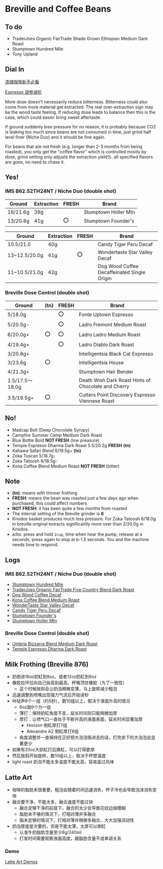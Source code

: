 # Breville and Coffee Beans

## To do

- TraderJoes Organic FairTrade Shade Grown Ethiopian Medium Dark Roast
- Stumptown Hundred Mile
- Tony Upland

## Dial In

[浓缩咖啡新手必看](./GettingStarted)

[Espresso 调参进阶](./ImproveDialingIn)

More dose doesn't necessarily reduce bitterness.
Bitterness could also come from more material get extracted.
The real over-extraction sign may be the wood taste feeling.
If reducing dose leads to balance then this is the case,
which could easier bring sweet aftertaste.

If ground suddenly lose pressure for no reason,
it is probably because CO2 is leaking too much since beans are not consumed in time,
just grind half level finer (Niche Duo) and it should be fine again.

For beans that are not fresh (e.g. longer than 2-3 months from being roasted),
you only get the "coffee flavor" which is controlled mostly by dose,
grind setting only adjusts the extraction yield%.
all specified flavors are gone, no need to chase it.

## Yes!

### IMS B62.52TH24NT / Niche Duo (double shot)

| Ground | Extraction | **FRESH** | Brand |
|--|--|--|--|
| 16/21.6g | 39g || Stumptown Holler Mtn |
| 13/20.8g | 41g | :o: | Stumptown Founder's |

| Ground | Extraction | **FRESH** | Brand |
|--|--|--|--|
| 10.5/21.0 | 40g || Candy Tiger Peru Decaf |
| 13~12.5/20.0g | 41g | :o: | Wondertaste Star Valley Decaf |
| 11~10.5/21.0g | 42g || Dog Wood Coffee Decaffeinated Single Origin |

### Breville Dose Control (double shot)

| Ground | **(tn)** | **FRESH** | Brand |
|--|--|--|--|
| 5/18.0g || :o: | Fonte Uptown Espresso |
| 5/20.5g- || :o: | Ladro Fremont Medium Roast |
| 6/20.0g+ | :o: | :o: | Ladro Ladro Medium Roast |
| 4/19.4g+ || :o: | Ladro Diablo Dark Roast |
| 3/20.8g+ ||| Intelligentsia Black Cat Expresso |
| 3/23.6g | :o: || Intelligentsia House |
| 4/21.3g+ ||| Stumptown Hair Bender |
| 1.5/17.5～18.0g ||| Death Wish Dark Roast Hints of Chocolate and Cherry |
| 3.5/19.5g+ | :o: || Cutters Point Discovery Espresso Viennese Roast |

## No!

- Madcap Bolt (Deep Chocolate Syrupy)
- Campfire Summer Camp Medium Dark Roast
- Blue Bottle Bold **NOT FRESH** (low preasure)
- Temple Espresso Dharma Dark Roast 5.5/20.2g **FRESH** **(tn)**
- Kahawa Safari Blend 6/19.5g+ **(tn)**
- Zoka Tuscan 5/18.7g-
- Zoka Tatoosh 6/18.5g-
- Kona Coffee Blend Medium Roast **NOT FRESH** (bitter)

## Note

- **(tn)**: means with thinner frothing
- **FRESH**: means the bean was roasted just a few days ago when purchased, this could affect numbers
- **NOT FRESH**: it has been quite a few months from roasted
- The internal setting of the Breville grinder is **6**
- Knodos basket produces much less pressure. For Zoka Tatoosh 6/18.0g in breville original extracts significantly more over than 2/20.0g in Knodos.
- a/bs: press and hold `2cup`, time when hear the pump, release at a seconds, press again to stop at b-1.5 seconds. You and the machine needs time to respond.

## Logs

### IMS B62.52TH24NT / Niche Duo (double shot)

- [Stumptown Hundred Mile](./DialingInLog/2024-7-20-Stumptown-Hundred-Mile)
- [TraderJoes Organic FairTrade Five Country Blend Dark Roast](./DialingInLog/2024-7-17-TraderJoes-Fairtrade-Five-Country-Blend)
- [Dog Wood Coffee Decaf](./DialingInLog/2024-7-15-Dog-Wood-Coffee-Decaf)
- [Kona Coffee Blend Medium Roast](./DialingInLog/2024-7-14-Kona-Coffee-Blend)
- [WonderTaste Star Valley Decaf](./DialingInLog/2024-7-11-Wondertaste-Star-Valley-Decaf)
- [Candy Tiger Peru Decaf](./DialingInLog/2024-7-9-Candy-Tiger-Peru-Decaf)
- [Stumptown Founder's](./DialingInLog/2024-7-4-Stumptown-Founders)
- [Stumptown Holler Mtn](./DialingInLog/2024-6-28-Stumptown-Holler-Mtn)

### Breville Dose Control (double shot)
 
- [Umbria Bizzarra Blend Medium Dark Roast](./DialingInLog/2024-6-23-Umbria-Bizzarra-Blend)
- [Temple Espresso Dharma Dark Roast](./DialingInLog/2024-6-11-Temple-Espresso-Dharma)

## Milk Frothing (Breville 876)

- 奶倒进16oz奶缸到8oz，或者12oz奶缸到6oz
- 橡胶拉环拉向自己抬高到最高，杯嘴顶住橡胶（为了一致性）
  - 这个时候放斜会让奶泡稍微变薄，马上旋转减少粗泡
- 迅速调整到喷嘴出现强力气流后开始读秒
- 咔哒声8个一组（约5秒），数10组以上，取决于液面升高的情况
  - 6oz就6个为一组
  - 薄打：保持奶缸角度不变，延长时间则只能稍微加厚
  - 厚打：让喷气口一直处于不断升高的液面表面，延长时间显著加厚
    - Horizon 倒缸厚打7组
    - Alexandre A2 倒缸厚打6组
  - 角度调整并一直保持在正好把大泡泡吸进去的话，打完余下的大泡泡会显著更少
- 如果有20oz大奶缸打后换缸，可以打得更厚
- 然后放斜开始旋转，数10组以上，取决于杯壁温度
- light roast 奶泡不能太多温度不能太高，容易盖过风味

## Latte Art

- 咖啡的脂肪末很重要，粗泡会随着时间迅速消失，杯子冷也会导致泡沫消失变快
- 融合要干净，不能太多，融合速度不能过快
  - 融合足够干净的前提下，融合的太少会导致花纹边缘模糊
  - 脂肪末不够的情况下，打相对薄并多融合
  - 脂末足够的情况下，打相对薄并稍微多融合，大大加强流动性
- 奶泡厚度是次要的，但是不能太薄，太厚可以倒缸
  - 认准牛奶脂肪含量至少8g/240ml
  - 打发时间需要观察液面高度，跟脂肪含量不成单调关系

### Demo

[Latte Art Demos](./LatteArt)
